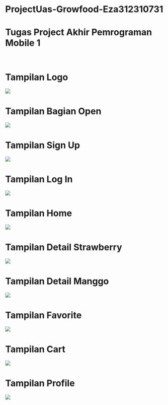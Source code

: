 # ProjectUas-Growfood-Eza312310731
# Tugas Project Akhir Pemrograman Mobile 1 
<br>

# Tampilan Logo 
<img src="/pem_mobile/logo.png" img>

# Tampilan Bagian Open
<img src="/pem_mobile/open.png" img>

# Tampilan Sign Up 
<img src="/pem_mobile/signup.png" img>

# Tampilan Log In
<img src="/pem_mobile/login.png" img>

# Tampilan Home
<img src="/pem_mobile/home.png" img>

# Tampilan Detail Strawberry
<img src="/pem_mobile/detailstraw.png" img>

# Tampilan Detail Manggo
<img src="/pem_mobile/detailmanggo.png" img>

# Tampilan Favorite 
<img src="/pem_mobile/favorite.png" img>

# Tampilan Cart
<img src="/pem_mobile/cart.png" img>

# Tampilan Profile
<img src="/pem_mobile/Profile.png" img>
